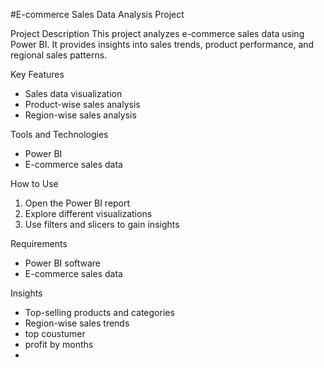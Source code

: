 #E-commerce Sales Data Analysis Project

Project Description
This project analyzes e-commerce sales data using Power BI. It provides insights into sales trends, product performance, and regional sales patterns.

Key Features
- Sales data visualization
- Product-wise sales analysis
- Region-wise sales analysis
  
Tools and Technologies
- Power BI
- E-commerce sales data
  
How to Use
1. Open the Power BI report
2. Explore different visualizations
3. Use filters and slicers to gain insights

 Requirements
- Power BI software
- E-commerce sales data

 Insights
- Top-selling products and categories
- Region-wise sales trends
- top coustumer
- profit by months
- 

